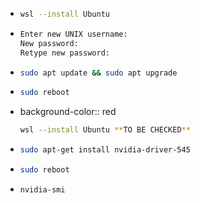- ```Bash
  wsl --install Ubuntu
  ```
- ```Bash
  Enter new UNIX username:
  New password:
  Retype new password:
  ```
- ```Bash
  sudo apt update && sudo apt upgrade
  ```
- ```Bash
  sudo reboot
  ```
- background-color:: red
  ```Bash
  wsl --install Ubuntu **TO BE CHECKED**
  ```
- ```Bash
  sudo apt-get install nvidia-driver-545
  ```
- ```Bash
  sudo reboot
  ```
- ```Bash
  nvidia-smi
  ```